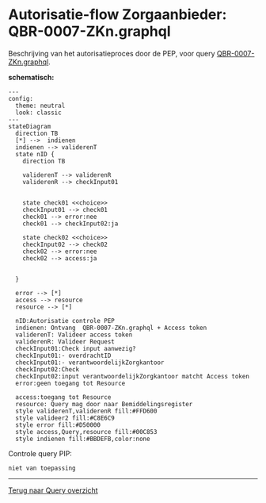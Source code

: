 # Autorisatie-flow Zorgaanbieder: QBR-0007-ZKn.graphql

Beschrijving van het autorisatieproces door de PEP, voor query [QBR-0007-ZKn.graphql](/gql-query/zorgkantoor/QBR-0007-ZKn.graphql).

**schematisch:**

```mermaid
---
config:
  theme: neutral
  look: classic
---
stateDiagram
  direction TB
  [*] -->  indienen
  indienen --> validerenT
  state nID {
    direction TB

    validerenT --> validerenR
    validerenR --> checkInput01


    state check01 <<choice>>
    checkInput01 --> check01
    check01 --> error:nee
    check01 --> checkInput02:ja

    state check02 <<choice>>
    checkInput02 --> check02
    check02 --> error:nee
    check02 --> access:ja
   

  }

  error --> [*]
  access --> resource
  resource --> [*]
  
  nID:Autorisatie controle PEP
  indienen: Ontvang  QBR-0007-ZKn.graphql + Access token
  validerenT: Valideer access token
  validerenR: Valideer Request
  checkInput01:Check input aanwezig?
  checkInput01:- overdrachtID
  checkInput01:- verantwoordelijkZorgkantoor
  checkInput02:Check
  checkInput02:input verantwoordelijkZorgkantoor matcht Access token
  error:geen toegang tot Resource

  access:toegang tot Resource
  resource: Query mag door naar Bemiddelingsregister
  style validerenT,validerenR fill:#FFD600
  style valideer2 fill:#C8E6C9
  style error fill:#D50000
  style access,Query,resource fill:#00C853
  style indienen fill:#BBDEFB,color:none

```

Controle query PIP:
```gql
niet van toepassing

```


---
[Terug naar Query overzicht](/gql-query/README.md)